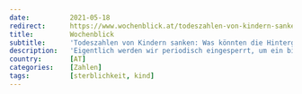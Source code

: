 ```yaml
---
date:          2021-05-18
redirect:      https://www.wochenblick.at/todeszahlen-von-kindern-sanken-was-koennten-die-hintergruende-sein/
title:         Wochenblick
subtitle:      'Todeszahlen von Kindern sanken: Was könnten die Hintergründe sein?'
description:   'Eigentlich werden wir periodisch eingesperrt, um ein bis heute flüchtiges Virus an seiner Verbreitung zu hindern. Diese Funktion ist längst als Notlüge entlarvt. Selbst die Weltgesundheitsorganisation (WHO) räumt ein, dass Ausgangssperren, Schul- und Geschäftsschließungen ohne Effekt sind.'
country:       [AT]
categories:    [Zahlen]
tags:          [sterblichkeit, kind]
---
```

